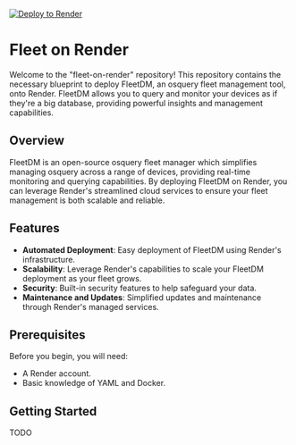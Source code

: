 [![Deploy to Render](https://render.com/images/deploy-to-render-button.svg)](https://render.com/deploy?repo=https://github.com/edwardsb/fleet-on-render)

# Fleet on Render

Welcome to the "fleet-on-render" repository! This repository contains the necessary blueprint to deploy FleetDM, an osquery fleet management tool, onto Render. FleetDM allows you to query and monitor your devices as if they're a big database, providing powerful insights and management capabilities.

## Overview

FleetDM is an open-source osquery fleet manager which simplifies managing osquery across a range of devices, providing real-time monitoring and querying capabilities. By deploying FleetDM on Render, you can leverage Render's streamlined cloud services to ensure your fleet management is both scalable and reliable.

## Features

- **Automated Deployment**: Easy deployment of FleetDM using Render's infrastructure.
- **Scalability**: Leverage Render's capabilities to scale your FleetDM deployment as your fleet grows.
- **Security**: Built-in security features to help safeguard your data.
- **Maintenance and Updates**: Simplified updates and maintenance through Render's managed services.

## Prerequisites

Before you begin, you will need:
- A Render account.
- Basic knowledge of YAML and Docker.

## Getting Started

TODO